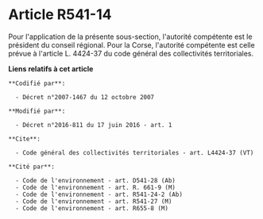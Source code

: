 # Article R541-14

Pour l'application de la présente sous-section, l'autorité compétente est le président du conseil régional. Pour la Corse,
l'autorité compétente est celle prévue à l'article L. 4424-37 du code général des collectivités territoriales.

**Liens relatifs à cet article**

	**Codifié par**:

	  - Décret n°2007-1467 du 12 octobre 2007

	**Modifié par**:

	  - Décret n°2016-811 du 17 juin 2016 - art. 1

	**Cite**:

	  - Code général des collectivités territoriales - art. L4424-37 (VT)

	**Cité par**:

	  - Code de l'environnement - art. D541-28 (Ab)
	  - Code de l'environnement - art. R. 661-9 (M)
	  - Code de l'environnement - art. R541-24-2 (Ab)
	  - Code de l'environnement - art. R541-27 (M)
	  - Code de l'environnement - art. R655-8 (M)

